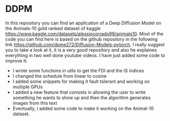 # DDPM

In this repository you can find an application of a Deep Diffusion Model on the Animals-10 gold ranked dataset of kaggle https://www.kaggle.com/datasets/alessiocorrado99/animals10. Most of the code you can find here is based on the github repository in the following link https://github.com/dome272/Diffusion-Models-pytorch. I really suggest you to take a look at it, it is a very good repository and also he explaines everything in two well done youtube videos. I have just added some code to improve it:
*  I wrote some functions in utils to get the FDI and the IS indices
* I changed the schedule from linear to cosine
* I added some snippets for making it fault tolerant and working on multiple GPUs
* I added a new feature that consists in allowing the user to write something he wants to show up and then the algorithm generates images from this text
* Eventually, I added some code to make it working on the Animal-10 dataset. 

